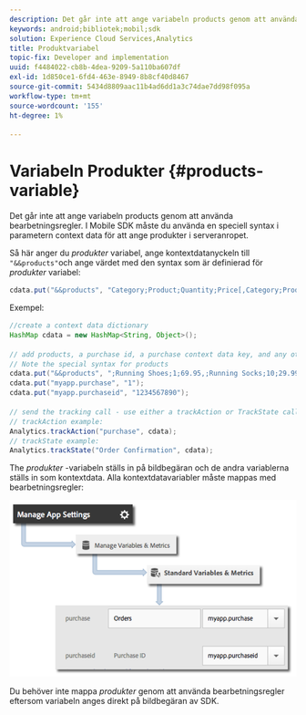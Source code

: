 ```yaml
---
description: Det går inte att ange variabeln products genom att använda bearbetningsregler. I Mobile SDK måste du använda en speciell syntax i parametern context data för att ange produkter i serveranropet.
keywords: android;bibliotek;mobil;sdk
solution: Experience Cloud Services,Analytics
title: Produktvariabel
topic-fix: Developer and implementation
uuid: f4484022-cb8b-4dea-9209-5a110ba607df
exl-id: 1d850ce1-6fd4-463e-8949-8b8cf40d8467
source-git-commit: 5434d8809aac11b4ad6dd1a3c74dae7dd98f095a
workflow-type: tm+mt
source-wordcount: '155'
ht-degree: 1%

---
```


# Variabeln Produkter {#products-variable}

Det går inte att ange variabeln products genom att använda bearbetningsregler. I Mobile SDK måste du använda en speciell syntax i parametern context data för att ange produkter i serveranropet.

Så här anger du *produkter* variabel, ange kontextdatanyckeln till `"&&products"`och ange värdet med den syntax som är definierad för *produkter* variabel:

```java
cdata.put("&&products", "Category;Product;Quantity;Price[,Category;Product;Quantity;Price]");
```

Exempel:

```java
//create a context data dictionary 
HashMap cdata = new HashMap<String, Object>(); 
 
// add products, a purchase id, a purchase context data key, and any other data you want to collect. 
// Note the special syntax for products 
cdata.put("&&products", ";Running Shoes;1;69.95,;Running Socks;10;29.99"); 
cdata.put("myapp.purchase", "1"); 
cdata.put("myapp.purchaseid", "1234567890"); 
 
// send the tracking call - use either a trackAction or TrackState call. 
// trackAction example: 
Analytics.trackAction("purchase", cdata); 
// trackState example: 
Analytics.trackState("Order Confirmation", cdata);
```

The *produkter* -variabeln ställs in på bildbegäran och de andra variablerna ställs in som kontextdata. Alla kontextdatavariabler måste mappas med bearbetningsregler:

![](assets/map-products.png)

Du behöver inte mappa *produkter* genom att använda bearbetningsregler eftersom variabeln anges direkt på bildbegäran av SDK.
